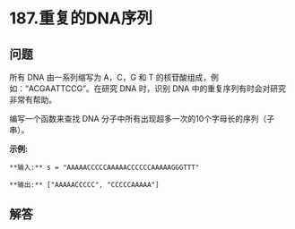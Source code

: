 # 187.重复的DNA序列

## 问题

所有 DNA 由一系列缩写为 A，C，G 和 T 的核苷酸组成，例如：“ACGAATTCCG”。在研究 DNA 时，识别 DNA 中的重复序列有时会对研究非常有帮助。

编写一个函数来查找 DNA 分子中所有出现超多一次的10个字母长的序列（子串）。

**示例:**

```
**输入:** s = "AAAAACCCCCAAAAACCCCCCAAAAAGGGTTT"

**输出:** ["AAAAACCCCC", "CCCCCAAAAA"]
```



## 解答

